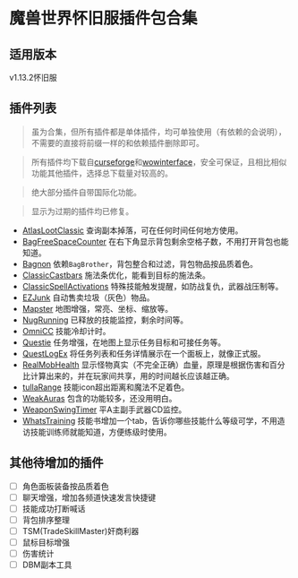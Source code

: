 # 魔兽世界怀旧服插件包合集

## 适用版本

v1.13.2怀旧服

## 插件列表

> 虽为合集，但所有插件都是单体插件，均可单独使用（有依赖的会说明），不需要的直接将前缀一样的和依赖插件删除即可。

> 所有插件均下载自[curseforge](https://www.curseforge.com/wow/addons)和[wowinterface](https://www.wowinterface.com)，安全可保证，且相比相似功能其他插件，选择总下载量对较高的。

> 绝大部分插件自带国际化功能。

> 显示为过期的插件均已修复。

- [AtlasLootClassic](https://www.curseforge.com/wow/addons/atlaslootclassic) 查询副本掉落，可在任何时间任何地方使用。
- [BagFreeSpaceCounter](https://www.curseforge.com/wow/addons/bagfreespacecounter) 在右下角显示背包剩余空格子数，不用打开背包也能知道。
- [Bagnon](https://www.curseforge.com/wow/addons/bagnon) 依赖`BagBrother`，背包整合和过滤，背包物品按品质着色。
- [ClassicCastbars](https://www.curseforge.com/wow/addons/classiccastbars) 施法条优化，能看到目标的施法条。
- [ClassicSpellActivations](https://www.curseforge.com/wow/addons/classicspellactivations) 特殊技能触发提醒，如防战复仇，武器战压制等。
- [EZJunk](https://www.curseforge.com/wow/addons/ezjunk) 自动售卖垃圾（灰色）物品。
- [Mapster](https://www.curseforge.com/wow/addons/mapster) 地图增强，常亮、坐标、缩放等。
- [NugRunning](https://www.curseforge.com/wow/addons/nugrunning) 已释放的技能监控，剩余时间等。
- [OmniCC](https://www.curseforge.com/wow/addons/omni-cc) 技能冷却计时。
- [Questie](https://www.curseforge.com/wow/addons/questie) 任务增强，在地图上显示任务目标和可接任务等。
- [QuestLogEx](https://www.wowinterface.com/downloads/info24980-QuestLogEx.html) 将任务列表和任务详情展示在一个面板上，就像正式服。
- [RealMobHealth](https://www.wowinterface.com/downloads/info24924-RealMobHealth.html) 显示怪物真实（不完全正确）血量，原理是根据伤害和百分比计算出来的，并在玩家间共享，用的时间越长应该越正确。
- [tullaRange](https://www.curseforge.com/wow/addons/tullarange) 技能icon超出距离和魔法不足着色。
- [WeakAuras](https://www.curseforge.com/wow/addons/weakauras-2) 包含的功能较多，还没用明白。
- [WeaponSwingTimer](https://www.curseforge.com/wow/addons/weaponswingtimer) 平A主副手武器CD监控。
- [WhatsTraining](https://www.wowinterface.com/downloads/info25031-WhatsTraining.html) 技能书增加一个tab，告诉你哪些技能什么等级可学，不用造访技能训练师就能知道，方便练级时使用。

## 其他待增加的插件

- [ ] 角色面板装备按品质着色
- [ ] 聊天增强，增加各频道快速发言快捷键
- [ ] 技能成功打断喊话
- [ ] 背包排序整理
- [ ] TSM(TradeSkillMaster)奸商利器
- [ ] 鼠标目标增强
- [ ] 伤害统计
- [ ] DBM副本工具